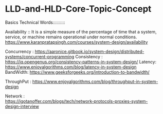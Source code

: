 # LLD-and-HLD-Core-Topic-Concept

Basics Technical Words::::::::::


Availability :: It is a simple measure of the percentage of time that a system, service, or machine remains operational under normal conditions.
https://www.karanpratapsingh.com/courses/system-design/availability

Concurrency :
https://aaronice.gitbook.io/system-design/distributed-systems/concurrent-programming
Consistency :
https://iq.opengenus.org/consistency-patterns-in-system-design/
Latency:
https://www.enjoyalgorithms.com/blog/latency-in-system-design
BandWidth:
https://www.geeksforgeeks.org/introduction-to-bandwidth/

ThroughPut : 
https://www.enjoyalgorithms.com/blog/throughput-in-system-design

Network :  
https://igotanoffer.com/blogs/tech/network-protocols-proxies-system-design-interview



